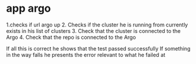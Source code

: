 # app argo

1.checks if url argo up
2. Checks if the cluster he is running from currently exists in his list of clusters
3. Check that the cluster is connected to the Argo
4. Check that the repo is connected to the Argo

If all this is correct he shows that the test passed successfully
If something in the way falls he presents the error relevant to what he failed at

